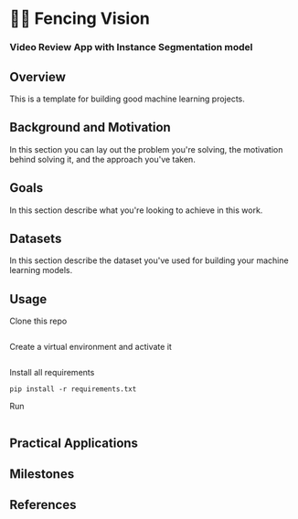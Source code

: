 # 🤺📸 Fencing Vision 
### Video Review App with Instance Segmentation model

## Overview
This is a template for building good machine learning projects.

## Background and Motivation
In this section you can lay out the problem you're solving, the motivation behind solving it, and the approach you've taken.

## Goals
In this section describe what you're looking to achieve in this work.

## Datasets
In this section describe the dataset you've used for building your machine learning models.

## Usage
Clone this repo
```

```

Create a virtual environment and activate it
```

```

Install all requirements
```
pip install -r requirements.txt
```

Run 
```

```

## Practical Applications


## Milestones


## References
